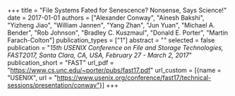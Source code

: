 +++
title = "File Systems Fated for Senescence? Nonsense, Says Science!"
date = 2017-01-01
authors = ["Alexander Conway", "Ainesh Bakshi", "Yizheng Jiao", "William Jannen", "Yang Zhan", "Jun Yuan", "Michael A. Bender", "Rob Johnson", "Bradley C. Kuszmaul", "Donald E. Porter", "Martin Farach-Colton"]
publication_types = ["1"]
abstract = ""
selected = false
publication = "*15th USENIX Conference on File and Storage Technologies, FAST2017, Santa Clara, CA, USA, February 27 - March 2, 2017*"
publication_short = "FAST"
url_pdf = "https://www.cs.unc.edu/~porter/pubs/fast17.pdf" 
url_custom = [{name = "USENIX", url = "https://www.usenix.org/conference/fast17/technical-sessions/presentation/conway"}]
+++

